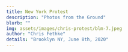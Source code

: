 ```yaml
---
title: New York Protest
description: "Photos from the Ground"
blurb: ""
img: assets/images/chris-protest/blm-7.jpeg
author: "Chris Fethke"
details: "Brooklyn NY, June 8th, 2020"
---
```

